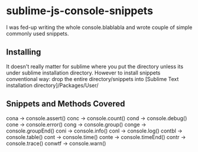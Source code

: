 sublime-js-console-snippets
===========================

I was fed-up writing the whole console.blablabla and wrote couple of simple commonly used snippets.

## Installing
It doesn't really matter for sublime where you put the directory unless its under sublime installation directory. However to install snippets conventional way: drop the entire directory/snippets into [Sublime Text installation directory]/Packages/User/

## Snippets and Methods Covered
cona -> console.assert()
conc -> console.count()
cond -> console.debug()
cone -> console.error()
cong -> console.group()
conge -> console.groupEnd()
coni -> console.info()
conl -> console.log()
contbl -> console.table()
cont -> console.time()
conte -> console.timeEnd()
contr -> console.trace()
conwtf -> console.warn()
